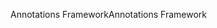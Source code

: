 <span data-ttu-id="df70e-101">Annotations Framework</span><span class="sxs-lookup"><span data-stu-id="df70e-101">Annotations Framework</span></span>